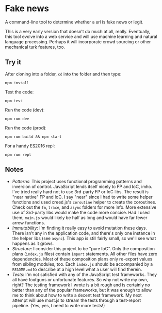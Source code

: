 # Fake news

A command-line tool to determine whether a url is fake news or legit.

This is a very early version that doesn't do much at all, really.
Eventually, this tool evolve into a web service and will use machine
learning and natural language processing.  Perhaps it will incorporate
crowd sourcing or other mechanical turk features, too.

## Try it

After cloning into a folder, `cd` into the folder and then type:

```
npm install
```

Test the code:

```
npm test
```

Run the code (dev):

```
npm run dev
```

Run the code (prod):

```
npm run build && npm start
```

For a handy ES2016 repl:

```
npm run repl
```

## Notes

* *Patterns*: This project uses functional programming patterns and
inversion of control.  JavaScript lends itself nicely to FP and IoC, imho.
I've tried really hard not to use 3rd-party FP or IoC libs.  The result
is "near native" FP and IoC.  I say "near" since I had to write some helper
functions and used creed.js's `coroutine` helper to create the coroutines.
Check out the `fn`, `trace`, and `async` folders for more info. More
extensive use of 3rd-party libs would make the code more concise.  Had I
used them, `main.js` would likely be half as long and would have far
fewer arrow functions.
* *Immutability*: I'm finding it really easy to avoid mutation these days.
There isn't any in the application code, and there's only one instance in
the helper libs (see `async`).  This app is still fairly small, so we'll see
what happens as it grows.
* *Structure*: I consider this project to be "pure IoC".  Only the composition
plans (`index.js` files) contain `import` statements.  All other files have
zero dependencies.  Most of these composition plans only re-export values
from sibling modules, too.  Each `index.js` should be accompanied by a `README.md` to describe at a high level what a user will find therein.
* *Tests*: I'm not satisfied with any of the JavaScript test frameworks.  They
all have footguns or unfortunate features.  So why not write my own, right?
The testing framework I wrote is a bit rough and is certainly no better than
any of the popular frameworks, but it was enough to allow me to think about
how to write a decent test framework.  My next attempt will use most.js
to stream the tests through a test-report pipeline.  (Yes, yes, I need to
write more tests!)
